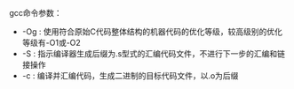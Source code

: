 gcc命令参数：
* -Og : 使用符合原始C代码整体结构的机器代码的优化等级，较高级别的优化等级有-O1或-O2  
* -S : 指示编译器生成后缀为.s型式的汇编代码文件，不进行下一步的汇编和链接操作  
* -c : 编译并汇编代码，生成二进制的目标代码文件，以.o为后缀  

